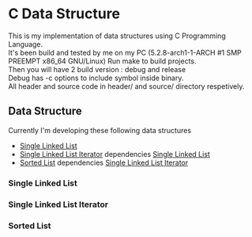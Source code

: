 # C Data Structure

This is my implementation of data structures using C Programming Language.<br/>
It's been build and tested by me on my PC (5.2.8-arch1-1-ARCH #1 SMP PREEMPT x86_64 GNU/Linux)
Run make to build projects.<br/>
Then you will have 2 build version : debug and release<br/>
Debug has -c options to include symbol inside binary.<br/>
All header and source code in header/ and source/ directory respetively.<br/>

## Data Structure
Currently I'm developing these following data structures 
- [Single Linked List](https://github.com/ipgdbali/c-data-structure/blob/master/README.md#single-linked-list)
- [Single Linked List Iterator](https://github.com/ipgdbali/c-data-structure/blob/master/README.md#single-linked-list-iterator) dependencies [Single Linked List](https://github.com/ipgdbali/c-data-structure/blob/master/README.md#single-linked-list)
- [Sorted List](https://github.com/ipgdbali/c-data-structure/blob/master/README.md#sorted-list) dependencies [Single Linked List Iterator](https://github.com/ipgdbali/c-data-structure/blob/master/README.md#single-linked-list-iterator)

### Single Linked List

### Single Linked List Iterator

### Sorted List
